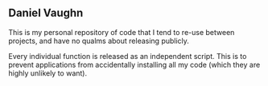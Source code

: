 ## Daniel Vaughn

This is my personal repository of code that I tend to re-use between projects,
and have no qualms about releasing publicly.

Every individual function is released as an independent script.
This is to prevent applications from accidentally installing all my code (which they are highly unlikely to want).
